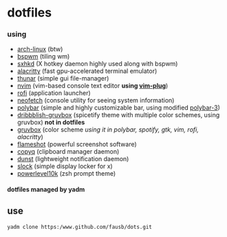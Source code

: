 # dotfiles

### using
- [arch-linux](https://wiki.archlinux.org/index.php/Arch_Linux) (btw)
- [bspwm](https://wiki.archlinux.org/index.php/bspwm) (tiling wm)
- [sxhkd](https://wiki.archlinux.org/index.php/Sxhkd) (X hotkey daemon highly used along with bspwm)
- [alacritty](https://github.com/alacritty/alacritty) (fast gpu-accelerated terminal emulator)
- [thunar](https://wiki.archlinux.org/index.php/thunar) (simple gui file-manager)
- [nvim](https://neovim.io/) (vim-based console text editor **using [vim-plug](https://github.com/junegunn/vim-plug)**)
- [rofi](https://github.com/davatorium/rofi) (application launcher)
- [neofetch](https://github.com/dylanaraps/neofetch) (console utility for seeing system information)
- [polybar](https://github.com/polybar/polybar) (simple and highly customizable bar, using modified [polybar-3](https://github.com/adi1090x/polybar-themes))
- [dribbblish-gruvbox](https://github.com/morpheusthewhite/spicetify-themes/tree/master/Dribbblish) (spicetify theme with multiple color schemes, using gruvbox) **not in dotfiles**
- [gruvbox](https://github.com/morhetz/gruvbox) (color scheme *using it in polybar, spotify, gtk, vim, rofi, alacritty*)
- [flameshot](https://github.com/flameshot-org/flameshot) (powerful screenshot software)
- [copyq](https://github.com/hluk/CopyQ) (clipboard manager daemon)
- [dunst](https://github.com/dunst-project/dunst) (lightweight notification daemon)
- [slock](https://tools.suckless.org/slock) (simple display locker for x)
- [powerlevel10k](https://github.com/romkatv/powerlevel10k) (zsh prompt theme)

#### dotfiles managed by yadm
## use

`yadm clone https:/www.github.com/fausb/dots.git`
